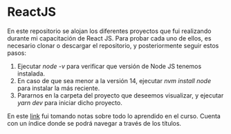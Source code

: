 # ReactJS

En este repositorio se alojan los diferentes proyectos que fui realizando durante mi capacitación de React JS.
Para probar cada uno de ellos, es necesario clonar o descargar el repositorio, y posteriormente seguir estos pasos:
1) Ejecutar *node -v* para verificar que versión de Node JS tenemos instalada.
2) En caso de que sea menor a la versión 14, ejecutar *nvm install node* para instalar la más reciente.
3) Pararnos en la carpeta del proyecto que deseemos visualizar, y ejecutar *yarn dev* para iniciar dicho proyecto.

En este [link](https://docs.google.com/document/d/1W3cn3xfga6RsiKhor4qFrWJ6tfcxiSZV4aq46aXbJlo/edit#heading=h.u1mfnrqpug26) fui tomando notas sobre todo lo aprendido en el curso. Cuenta con un índice donde se podrá navegar a través de los títulos.
